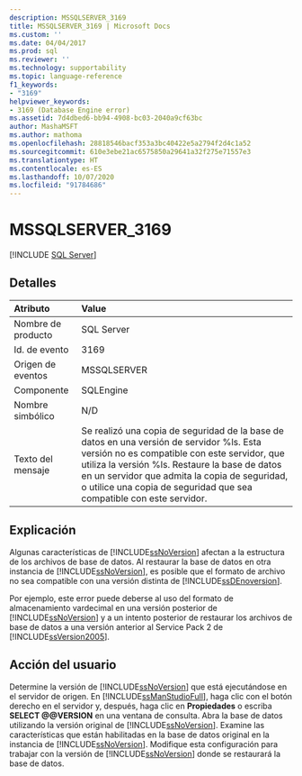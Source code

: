 ```yaml
---
description: MSSQLSERVER_3169
title: MSSQLSERVER_3169 | Microsoft Docs
ms.custom: ''
ms.date: 04/04/2017
ms.prod: sql
ms.reviewer: ''
ms.technology: supportability
ms.topic: language-reference
f1_keywords:
- "3169"
helpviewer_keywords:
- 3169 (Database Engine error)
ms.assetid: 7d4dbed6-bb94-4908-bc03-2040a9cf63bc
author: MashaMSFT
ms.author: mathoma
ms.openlocfilehash: 28818546bacf353a3bc40422e5a2794f2d4c1a52
ms.sourcegitcommit: 610e3ebe21ac6575850a29641a32f275e71557e3
ms.translationtype: HT
ms.contentlocale: es-ES
ms.lasthandoff: 10/07/2020
ms.locfileid: "91784686"
---
```

# <a name="mssqlserver_3169"></a>MSSQLSERVER_3169
 [!INCLUDE [SQL Server](../../includes/applies-to-version/sqlserver.md)]
  
## <a name="details"></a>Detalles  
  
| Atributo | Value |  
| :-------- | :---- |  
|Nombre de producto|SQL Server|  
|Id. de evento|3169|  
|Origen de eventos|MSSQLSERVER|  
|Componente|SQLEngine|  
|Nombre simbólico|N/D|  
|Texto del mensaje|Se realizó una copia de seguridad de la base de datos en una versión de servidor %ls. Esta versión no es compatible con este servidor, que utiliza la versión %ls. Restaure la base de datos en un servidor que admita la copia de seguridad, o utilice una copia de seguridad que sea compatible con este servidor.|  
  
## <a name="explanation"></a>Explicación  
Algunas características de [!INCLUDE[ssNoVersion](../../includes/ssnoversion-md.md)] afectan a la estructura de los archivos de base de datos. Al restaurar la base de datos en otra instancia de [!INCLUDE[ssNoVersion](../../includes/ssnoversion-md.md)], es posible que el formato de archivo no sea compatible con una versión distinta de [!INCLUDE[ssDEnoversion](../../includes/ssdenoversion-md.md)].  
  
Por ejemplo, este error puede deberse al uso del formato de almacenamiento vardecimal en una versión posterior de [!INCLUDE[ssNoVersion](../../includes/ssnoversion-md.md)] y a un intento posterior de restaurar los archivos de base de datos a una versión anterior al Service Pack 2 de [!INCLUDE[ssVersion2005](../../includes/ssversion2005-md.md)].  
  
## <a name="user-action"></a>Acción del usuario  
Determine la versión de [!INCLUDE[ssNoVersion](../../includes/ssnoversion-md.md)] que está ejecutándose en el servidor de origen. En [!INCLUDE[ssManStudioFull](../../includes/ssmanstudiofull-md.md)], haga clic con el botón derecho en el servidor y, después, haga clic en **Propiedades** o escriba **SELECT \@\@VERSION** en una ventana de consulta. Abra la base de datos utilizando la versión original de [!INCLUDE[ssNoVersion](../../includes/ssnoversion-md.md)]. Examine las características que están habilitadas en la base de datos original en la instancia de [!INCLUDE[ssNoVersion](../../includes/ssnoversion-md.md)]. Modifique esta configuración para trabajar con la versión de [!INCLUDE[ssNoVersion](../../includes/ssnoversion-md.md)] donde se restaurará la base de datos.  
  
